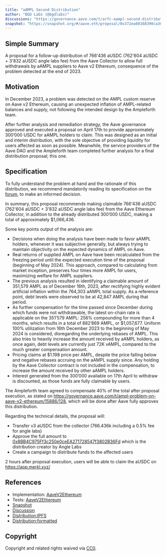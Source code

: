 ```yaml
---
title: "aAMPL Second Distribution"
author: "BGD Labs (@bgdlabs)"
discussions: "https://governance.aave.com/t/arfc-aampl-second-distribution/17464"
snapshot: "https://snapshot.org/#/aave.eth/proposal/0x372ea60168390ca30be8890ae18ba3c1bb171428ad613a3c8c1a568721c1d65d"
---
```


## Simple Summary

A proposal for a follow-up distribution of 766'436 aUSDC (762'604 aUSDC + 3'832 aUSDC angle labs fee) from the Aave Collector to allow full withdrawals by aAMPL suppliers to Aave v2 Ethereum, consequence of the problem detected at the end of 2023.

## Motivation

In December 2023, a problem was detected on the AMPL custom reserve on Aave v2 Ethereum, causing an unexpected inflation of AMPL-related balances and supply, not following the intended design by the Ampleforth team.

After further analysis and remediation strategy, the Aave governance approved and executed a proposal on April 17th to provide approximately 300’000 USDC for aAMPL holders to claim. This was designed as an initial and interim distribution, with the sole objective of providing liquidity for users affected as soon as possible. Meanwhile, the service providers of the Aave DAO and the Ampleforth team completed further analysis for a final distribution proposal; this one.

## Specification

To fully understand the problem at hand and the rationale of this distribution, we recommend mandatorily reading its specification on the [forum](https://governance.aave.com/t/ampl-problem-on-aave-v2-ethereum/15886/155), to make an informed decision.

In summary, this proposal recommends making claimable 766'436 aUSDC (762'604 aUSDC + 3'832 aUSDC angle labs fee) from the Aave Ethereum Collector, in addition to the already distributed 300’000 USDC, making a total of approximately $1,066,436.

Some key points output of the analysis are:

- Decisions when doing the analysis have been made to favor aAMPL holders, whenever it was subjective generally, but always trying to maintain objectivity on the expected dynamics of AMPL on Aave.
- Real returns of supplied AMPL on Aave have been recalculated from the freezing period until the expected execution time of the proposal (beginning of May 2024). This approach, compared to calculating from market inception, preserves four times more AMPL for users, maximizing welfare for AMPL suppliers.
- The previous analysis resulted in identifying a claimable amount of 351,579 AMPL as of December 16th, 2023, after rectifying highly evident artificial inflation within the 764,303 aAMPL total supply. As a reference point, debt levels were observed to be at 42,847 AMPL during that period.
- As further compensation for the time passed since December during which funds were not withdrawable, the latest on-chain rate is applicable on the 351’579 AMPL: 256% compounding for more than 4 months, which results in a total of 882’869 AMPL, or $1,057,677.
  Uniform 100% utilization from 16th December 2023 to the beginning of May 2024 is considered, disregarding the underlying rebases of AMPL. This also tries to heavily increase the amount received by aAMPL holders, as once again, debt levels are currently just 72K vAMPL, compared to the much greater compensation amount.
- Pricing claims at $1.198 price per AMPL, despite the price falling below and negative rebases accruing on the aAMPL supply since.
  Any holding by the Aave Collector contract is not included in the compensation, to increase the amount received by other aAMPL holders.
- Interest generated from the 300’000 available on 17th April to withdraw is discounted, as those funds are fully claimable by users.

The Ampleforth team agreed to compensate 40% of the total after proposal execution, as stated on https://governance.aave.com/t/ampl-problem-on-aave-v2-ethereum/15886/128, which will be done after Aave fully approves this distribution.

Regarding the technical details, the proposal will:

- Transfer v3 aUSDC from the collector (766.436k including a 0.5% fee for angle labs)
- Approve the full amount to [0x8BB4C975Ff3c250e0ceEA271728547f3802B36Fd](https://etherscan.io/address/0x8BB4C975Ff3c250e0ceEA271728547f3802B36Fd) which is the distribution creator by Angle Labs
- Create a campaign to distribute funds to the affected users

2 hours after proposal execution, users will be able to claim the aUSDC on https://app.merkl.xyz/

## References

- Implementation: [AaveV2Ethereum](https://github.com/bgd-labs/aave-proposals-v3/blob/main/src/20240429_AaveV2Ethereum_AAMPLSecondDistribution/AaveV2Ethereum_AAMPLSecondDistribution_20240429.sol)
- Tests: [AaveV2Ethereum](https://github.com/bgd-labs/aave-proposals-v3/blob/main/src/20240429_AaveV2Ethereum_AAMPLSecondDistribution/AaveV2Ethereum_AAMPLSecondDistribution_20240429.t.sol)
- [Snapshot](https://snapshot.org/#/aave.eth/proposal/0x372ea60168390ca30be8890ae18ba3c1bb171428ad613a3c8c1a568721c1d65d)
- [Discussion](https://governance.aave.com/t/arfc-aampl-second-distribution/17464)
- [Distribution:IPFS](https://angle-blog.infura-ipfs.io/ipfs/QmTvv4u6MUb6cwThCi7tma1ZJ1XUe9mQmaGcHEmLZhazre)
- [Distribution:formatted](https://github.com/bgd-labs/aave-proposals-v3/blob/main/src/20240429_AaveV2Ethereum_AAMPLSecondDistribution/distribution.pdf)

## Copyright

Copyright and related rights waived via [CC0](https://creativecommons.org/publicdomain/zero/1.0/).
